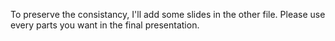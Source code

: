 To preserve the consistancy, I'll add some slides in the other file. Please use every parts you want in the final presentation.
